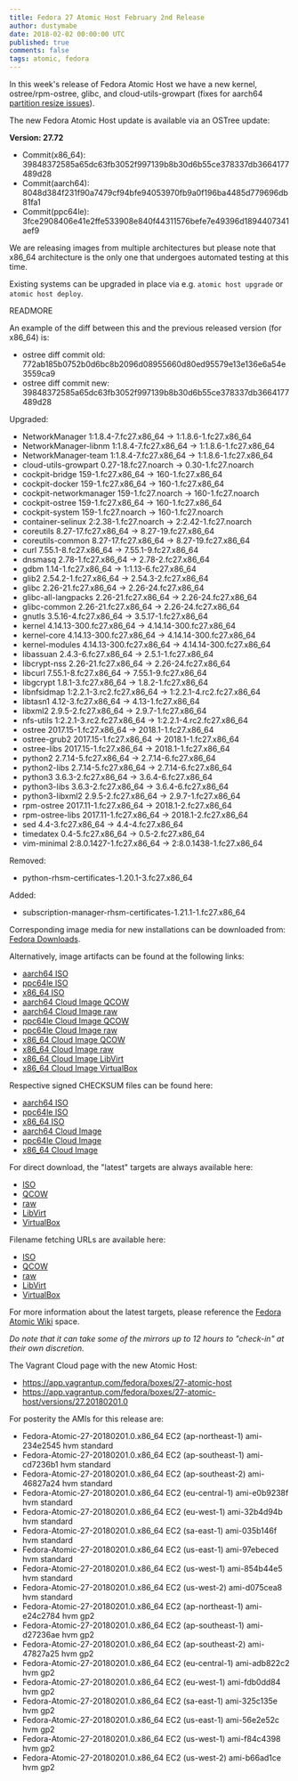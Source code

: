 ```yaml
---
title: Fedora 27 Atomic Host February 2nd Release
author: dustymabe
date: 2018-02-02 00:00:00 UTC
published: true
comments: false
tags: atomic, fedora
---
```


In this week's release of Fedora Atomic Host we have a new kernel,
ostree/rpm-ostree, glibc, and cloud-utils-growpart (fixes for aarch64
[partition resize issues](https://pagure.io/atomic-wg/issue/382)).

The new Fedora Atomic Host update is available via an OSTree update:

**Version: 27.72**

* Commit(x86_64): 39848372585a65dc63fb3052f997139b8b30d6b55ce378337db3664177489d28
* Commit(aarch64): 8048d384f231f90a7479cf94bfe94053970fb9a0f196ba4485d779696db81fa1
* Commit(ppc64le): 3fce2908406e41e2ffe533908e840f44311576befe7e49396d1894407341aef9

We are releasing images from multiple architectures but please note that x86_64 architecture is the only one that undergoes automated testing at this time.

Existing systems can be upgraded in place via e.g. `atomic host upgrade` or `atomic host deploy`.

READMORE

An example of the diff between this and the previous released version (for x86_64) is:

* ostree diff commit old: 772ab185b0752b0d6bc8b2096d08955660d80ed95579e13e136e6a54e3559ca9
* ostree diff commit new: 39848372585a65dc63fb3052f997139b8b30d6b55ce378337db3664177489d28

Upgraded:

  * NetworkManager 1:1.8.4-7.fc27.x86_64 -> 1:1.8.6-1.fc27.x86_64
  * NetworkManager-libnm 1:1.8.4-7.fc27.x86_64 -> 1:1.8.6-1.fc27.x86_64
  * NetworkManager-team 1:1.8.4-7.fc27.x86_64 -> 1:1.8.6-1.fc27.x86_64
  * cloud-utils-growpart 0.27-18.fc27.noarch -> 0.30-1.fc27.noarch
  * cockpit-bridge 159-1.fc27.x86_64 -> 160-1.fc27.x86_64
  * cockpit-docker 159-1.fc27.x86_64 -> 160-1.fc27.x86_64
  * cockpit-networkmanager 159-1.fc27.noarch -> 160-1.fc27.noarch
  * cockpit-ostree 159-1.fc27.x86_64 -> 160-1.fc27.x86_64
  * cockpit-system 159-1.fc27.noarch -> 160-1.fc27.noarch
  * container-selinux 2:2.38-1.fc27.noarch -> 2:2.42-1.fc27.noarch
  * coreutils 8.27-17.fc27.x86_64 -> 8.27-19.fc27.x86_64
  * coreutils-common 8.27-17.fc27.x86_64 -> 8.27-19.fc27.x86_64
  * curl 7.55.1-8.fc27.x86_64 -> 7.55.1-9.fc27.x86_64
  * dnsmasq 2.78-1.fc27.x86_64 -> 2.78-2.fc27.x86_64
  * gdbm 1.14-1.fc27.x86_64 -> 1:1.13-6.fc27.x86_64
  * glib2 2.54.2-1.fc27.x86_64 -> 2.54.3-2.fc27.x86_64
  * glibc 2.26-21.fc27.x86_64 -> 2.26-24.fc27.x86_64
  * glibc-all-langpacks 2.26-21.fc27.x86_64 -> 2.26-24.fc27.x86_64
  * glibc-common 2.26-21.fc27.x86_64 -> 2.26-24.fc27.x86_64
  * gnutls 3.5.16-4.fc27.x86_64 -> 3.5.17-1.fc27.x86_64
  * kernel 4.14.13-300.fc27.x86_64 -> 4.14.14-300.fc27.x86_64
  * kernel-core 4.14.13-300.fc27.x86_64 -> 4.14.14-300.fc27.x86_64
  * kernel-modules 4.14.13-300.fc27.x86_64 -> 4.14.14-300.fc27.x86_64
  * libassuan 2.4.3-6.fc27.x86_64 -> 2.5.1-1.fc27.x86_64
  * libcrypt-nss 2.26-21.fc27.x86_64 -> 2.26-24.fc27.x86_64
  * libcurl 7.55.1-8.fc27.x86_64 -> 7.55.1-9.fc27.x86_64
  * libgcrypt 1.8.1-3.fc27.x86_64 -> 1.8.2-1.fc27.x86_64
  * libnfsidmap 1:2.2.1-3.rc2.fc27.x86_64 -> 1:2.2.1-4.rc2.fc27.x86_64
  * libtasn1 4.12-3.fc27.x86_64 -> 4.13-1.fc27.x86_64
  * libxml2 2.9.5-2.fc27.x86_64 -> 2.9.7-1.fc27.x86_64
  * nfs-utils 1:2.2.1-3.rc2.fc27.x86_64 -> 1:2.2.1-4.rc2.fc27.x86_64
  * ostree 2017.15-1.fc27.x86_64 -> 2018.1-1.fc27.x86_64
  * ostree-grub2 2017.15-1.fc27.x86_64 -> 2018.1-1.fc27.x86_64
  * ostree-libs 2017.15-1.fc27.x86_64 -> 2018.1-1.fc27.x86_64
  * python2 2.7.14-5.fc27.x86_64 -> 2.7.14-6.fc27.x86_64
  * python2-libs 2.7.14-5.fc27.x86_64 -> 2.7.14-6.fc27.x86_64
  * python3 3.6.3-2.fc27.x86_64 -> 3.6.4-6.fc27.x86_64
  * python3-libs 3.6.3-2.fc27.x86_64 -> 3.6.4-6.fc27.x86_64
  * python3-libxml2 2.9.5-2.fc27.x86_64 -> 2.9.7-1.fc27.x86_64
  * rpm-ostree 2017.11-1.fc27.x86_64 -> 2018.1-2.fc27.x86_64
  * rpm-ostree-libs 2017.11-1.fc27.x86_64 -> 2018.1-2.fc27.x86_64
  * sed 4.4-3.fc27.x86_64 -> 4.4-4.fc27.x86_64
  * timedatex 0.4-5.fc27.x86_64 -> 0.5-2.fc27.x86_64
  * vim-minimal 2:8.0.1427-1.fc27.x86_64 -> 2:8.0.1438-1.fc27.x86_64

Removed:

  * python-rhsm-certificates-1.20.1-3.fc27.x86_64

Added:

  * subscription-manager-rhsm-certificates-1.21.1-1.fc27.x86_64

Corresponding image media for new installations can be downloaded from: [Fedora Downloads](https://getfedora.org/en/atomic/download/).

Alternatively, image artifacts can be found at the following links:
* [aarch64 ISO](https://alt.fedoraproject.org/pub/alt/atomic/stable/Fedora-Atomic-27-20180201.0/Atomic/aarch64/iso/Fedora-Atomic-ostree-aarch64-27-20180201.0.iso)
* [ppc64le ISO](https://alt.fedoraproject.org/pub/alt/atomic/stable/Fedora-Atomic-27-20180201.0/Atomic/ppc64le/iso/Fedora-Atomic-ostree-ppc64le-27-20180201.0.iso)
* [x86_64 ISO](https://alt.fedoraproject.org/pub/alt/atomic/stable/Fedora-Atomic-27-20180201.0/Atomic/x86_64/iso/Fedora-Atomic-ostree-x86_64-27-20180201.0.iso)
* [aarch64 Cloud Image QCOW](https://alt.fedoraproject.org/pub/alt/atomic/stable/Fedora-Atomic-27-20180201.0/CloudImages/aarch64/images/Fedora-Atomic-27-20180201.0.aarch64.qcow2)
* [aarch64 Cloud Image raw](https://alt.fedoraproject.org/pub/alt/atomic/stable/Fedora-Atomic-27-20180201.0/CloudImages/aarch64/images/Fedora-Atomic-27-20180201.0.aarch64.raw.xz)
* [ppc64le Cloud Image QCOW](https://alt.fedoraproject.org/pub/alt/atomic/stable/Fedora-Atomic-27-20180201.0/CloudImages/ppc64le/images/Fedora-Atomic-27-20180201.0.ppc64le.qcow2)
* [ppc64le Cloud Image raw](https://alt.fedoraproject.org/pub/alt/atomic/stable/Fedora-Atomic-27-20180201.0/CloudImages/ppc64le/images/Fedora-Atomic-27-20180201.0.ppc64le.raw.xz)
* [x86_64 Cloud Image QCOW](https://alt.fedoraproject.org/pub/alt/atomic/stable/Fedora-Atomic-27-20180201.0/CloudImages/x86_64/images/Fedora-Atomic-27-20180201.0.x86_64.qcow2)
* [x86_64 Cloud Image raw](https://alt.fedoraproject.org/pub/alt/atomic/stable/Fedora-Atomic-27-20180201.0/CloudImages/x86_64/images/Fedora-Atomic-27-20180201.0.x86_64.raw.xz)
* [x86_64 Cloud Image LibVirt](https://alt.fedoraproject.org/pub/alt/atomic/stable/Fedora-Atomic-27-20180201.0/CloudImages/x86_64/images/Fedora-Atomic-Vagrant-27-20180201.0.x86_64.vagrant-libvirt.box)
* [x86_64 Cloud Image VirtualBox](https://alt.fedoraproject.org/pub/alt/atomic/stable/Fedora-Atomic-27-20180201.0/CloudImages/x86_64/images/Fedora-Atomic-Vagrant-27-20180201.0.x86_64.vagrant-virtualbox.box)

Respective signed CHECKSUM files can be found here:
* [aarch64 ISO](https://alt.fedoraproject.org/pub/alt/atomic/stable/Fedora-Atomic-27-20180201.0/Atomic/aarch64/iso/Fedora-Atomic-27-20180201.0-aarch64-CHECKSUM)
* [ppc64le ISO](https://alt.fedoraproject.org/pub/alt/atomic/stable/Fedora-Atomic-27-20180201.0/Atomic/ppc64le/iso/Fedora-Atomic-27-20180201.0-ppc64le-CHECKSUM)
* [x86_64 ISO](https://alt.fedoraproject.org/pub/alt/atomic/stable/Fedora-Atomic-27-20180201.0/Atomic/x86_64/iso/Fedora-Atomic-27-20180201.0-x86_64-CHECKSUM)
* [aarch64 Cloud Image](https://alt.fedoraproject.org/pub/alt/atomic/stable/Fedora-Atomic-27-20180201.0/CloudImages/aarch64/images/Fedora-CloudImages-27-20180201.0-aarch64-CHECKSUM)
* [ppc64le Cloud Image](https://alt.fedoraproject.org/pub/alt/atomic/stable/Fedora-Atomic-27-20180201.0/CloudImages/ppc64le/images/Fedora-CloudImages-27-20180201.0-ppc64le-CHECKSUM)
* [x86_64 Cloud Image](https://alt.fedoraproject.org/pub/alt/atomic/stable/Fedora-Atomic-27-20180201.0/CloudImages/x86_64/images/Fedora-CloudImages-27-20180201.0-x86_64-CHECKSUM)

For direct download, the "latest" targets are always available here:
* [ISO](https://getfedora.org/atomic_iso_latest)
* [QCOW](https://getfedora.org/atomic_qcow2_latest)
* [raw](https://getfedora.org/atomic_raw_latest)
* [LibVirt](https://getfedora.org/atomic_vagrant_libvirt_latest)
* [VirtualBox](https://getfedora.org/atomic_vagrant_virtualbox_latest)

Filename fetching URLs are available here:
* [ISO](https://getfedora.org/atomic_iso_latest_filename)
* [QCOW](https://getfedora.org/atomic_qcow2_latest_filename)
* [raw](https://getfedora.org/atomic_raw_latest_filename)
* [LibVirt](https://getfedora.org/atomic_vagrant_libvirt_latest_filename)
* [VirtualBox](https://getfedora.org/atomic_vagrant_virtualbox_latest_filename)

For more information about the latest targets, please reference the [Fedora Atomic Wiki](https://fedoraproject.org/wiki/Atomic_WG#Fedora_Atomic_Image_Download_Links) space.

*Do note that it can take some of the mirrors up to 12 hours to "check-in" at
their own discretion.*

The Vagrant Cloud page with the new Atomic Host:

* https://app.vagrantup.com/fedora/boxes/27-atomic-host
* https://app.vagrantup.com/fedora/boxes/27-atomic-host/versions/27.20180201.0

For posterity the AMIs for this release are:

* Fedora-Atomic-27-20180201.0.x86_64  EC2 (ap-northeast-1) ami-234e2545    hvm  standard
* Fedora-Atomic-27-20180201.0.x86_64  EC2 (ap-southeast-1) ami-cd7236b1    hvm  standard
* Fedora-Atomic-27-20180201.0.x86_64  EC2 (ap-southeast-2) ami-46827a24    hvm  standard
* Fedora-Atomic-27-20180201.0.x86_64  EC2 (eu-central-1)   ami-e0b9238f    hvm  standard
* Fedora-Atomic-27-20180201.0.x86_64  EC2 (eu-west-1)      ami-32b4d94b    hvm  standard
* Fedora-Atomic-27-20180201.0.x86_64  EC2 (sa-east-1)      ami-035b146f    hvm  standard
* Fedora-Atomic-27-20180201.0.x86_64  EC2 (us-east-1)      ami-97ebeced    hvm  standard
* Fedora-Atomic-27-20180201.0.x86_64  EC2 (us-west-1)      ami-854b44e5    hvm  standard
* Fedora-Atomic-27-20180201.0.x86_64  EC2 (us-west-2)      ami-d075cea8    hvm  standard
* Fedora-Atomic-27-20180201.0.x86_64  EC2 (ap-northeast-1) ami-e24c2784    hvm  gp2
* Fedora-Atomic-27-20180201.0.x86_64  EC2 (ap-southeast-1) ami-d27236ae    hvm  gp2
* Fedora-Atomic-27-20180201.0.x86_64  EC2 (ap-southeast-2) ami-47827a25    hvm  gp2
* Fedora-Atomic-27-20180201.0.x86_64  EC2 (eu-central-1)   ami-adb822c2    hvm  gp2
* Fedora-Atomic-27-20180201.0.x86_64  EC2 (eu-west-1)      ami-fdb0dd84    hvm  gp2
* Fedora-Atomic-27-20180201.0.x86_64  EC2 (sa-east-1)      ami-325c135e    hvm  gp2
* Fedora-Atomic-27-20180201.0.x86_64  EC2 (us-east-1)      ami-56e2e52c    hvm  gp2
* Fedora-Atomic-27-20180201.0.x86_64  EC2 (us-west-1)      ami-f84c4398    hvm  gp2
* Fedora-Atomic-27-20180201.0.x86_64  EC2 (us-west-2)      ami-b66ad1ce    hvm  gp2

